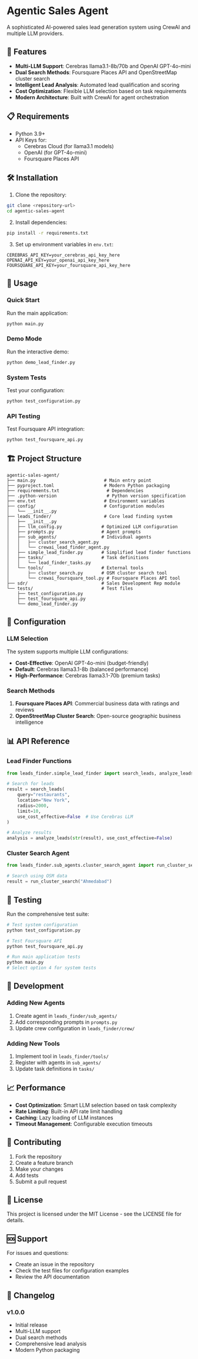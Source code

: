 # Agentic Sales Agent

A sophisticated AI-powered sales lead generation system using CrewAI and multiple LLM providers.

## 🚀 Features

- **Multi-LLM Support**: Cerebras llama3.1-8b/70b and OpenAI GPT-4o-mini
- **Dual Search Methods**: Foursquare Places API and OpenStreetMap cluster search
- **Intelligent Lead Analysis**: Automated lead qualification and scoring
- **Cost Optimization**: Flexible LLM selection based on task requirements
- **Modern Architecture**: Built with CrewAI for agent orchestration

## 📋 Requirements

- Python 3.9+
- API Keys for:
  - Cerebras Cloud (for llama3.1 models)
  - OpenAI (for GPT-4o-mini)
  - Foursquare Places API

## 🛠️ Installation

1. Clone the repository:

```bash
git clone <repository-url>
cd agentic-sales-agent
```

2. Install dependencies:

```bash
pip install -r requirements.txt
```

3. Set up environment variables in `env.txt`:

```
CEREBRAS_API_KEY=your_cerebras_api_key_here
OPENAI_API_KEY=your_openai_api_key_here
FOURSQUARE_API_KEY=your_foursquare_api_key_here
```

## 🎯 Usage

### Quick Start

Run the main application:

```bash
python main.py
```

### Demo Mode

Run the interactive demo:

```bash
python demo_lead_finder.py
```

### System Tests

Test your configuration:

```bash
python test_configuration.py
```

### API Testing

Test Foursquare API integration:

```bash
python test_foursquare_api.py
```

## 🏗️ Project Structure

```
agentic-sales-agent/
├── main.py                          # Main entry point
├── pyproject.toml                   # Modern Python packaging
├── requirements.txt                  # Dependencies
├── .python-version                   # Python version specification
├── env.txt                          # Environment variables
├── config/                          # Configuration modules
│   └── __init__.py
├── leads_finder/                    # Core lead finding system
│   ├── __init__.py
│   ├── llm_config.py               # Optimized LLM configuration
│   ├── prompts.py                  # Agent prompts
│   ├── sub_agents/                 # Individual agents
│   │   ├── cluster_search_agent.py
│   │   └── crewai_lead_finder_agent.py
│   ├── simple_lead_finder.py       # Simplified lead finder functions
│   ├── tasks/                      # Task definitions
│   │   └── lead_finder_tasks.py
│   └── tools/                      # External tools
│       ├── cluster_search.py       # OSM cluster search tool
│       └── crewai_foursquare_tool.py # Foursquare Places API tool
├── sdr/                            # Sales Development Rep module
└── tests/                          # Test files
    ├── test_configuration.py
    ├── test_foursquare_api.py
    └── demo_lead_finder.py
```

## 🔧 Configuration

### LLM Selection

The system supports multiple LLM configurations:

- **Cost-Effective**: OpenAI GPT-4o-mini (budget-friendly)
- **Default**: Cerebras llama3.1-8b (balanced performance)
- **High-Performance**: Cerebras llama3.1-70b (premium tasks)

### Search Methods

1. **Foursquare Places API**: Commercial business data with ratings and reviews
2. **OpenStreetMap Cluster Search**: Open-source geographic business intelligence

## 📊 API Reference

### Lead Finder Functions

```python
from leads_finder.simple_lead_finder import search_leads, analyze_leads

# Search for leads
result = search_leads(
    query="restaurants",
    location="New York",
    radius=2000,
    limit=10,
    use_cost_effective=False  # Use Cerebras LLM
)

# Analyze results
analysis = analyze_leads(str(result), use_cost_effective=False)
```

### Cluster Search Agent

```python
from leads_finder.sub_agents.cluster_search_agent import run_cluster_search

# Search using OSM data
result = run_cluster_search("Ahmedabad")
```

## 🧪 Testing

Run the comprehensive test suite:

```bash
# Test system configuration
python test_configuration.py

# Test Foursquare API
python test_foursquare_api.py

# Run main application tests
python main.py
# Select option 4 for system tests
```

## 🚀 Development

### Adding New Agents

1. Create agent in `leads_finder/sub_agents/`
2. Add corresponding prompts in `prompts.py`
3. Update crew configuration in `leads_finder/crew/`

### Adding New Tools

1. Implement tool in `leads_finder/tools/`
2. Register with agents in `sub_agents/`
3. Update task definitions in `tasks/`

## 📈 Performance

- **Cost Optimization**: Smart LLM selection based on task complexity
- **Rate Limiting**: Built-in API rate limit handling
- **Caching**: Lazy loading of LLM instances
- **Timeout Management**: Configurable execution timeouts

## 🤝 Contributing

1. Fork the repository
2. Create a feature branch
3. Make your changes
4. Add tests
5. Submit a pull request

## 📄 License

This project is licensed under the MIT License - see the LICENSE file for details.

## 🆘 Support

For issues and questions:

- Create an issue in the repository
- Check the test files for configuration examples
- Review the API documentation

## 🔄 Changelog

### v1.0.0

- Initial release
- Multi-LLM support
- Dual search methods
- Comprehensive lead analysis
- Modern Python packaging
